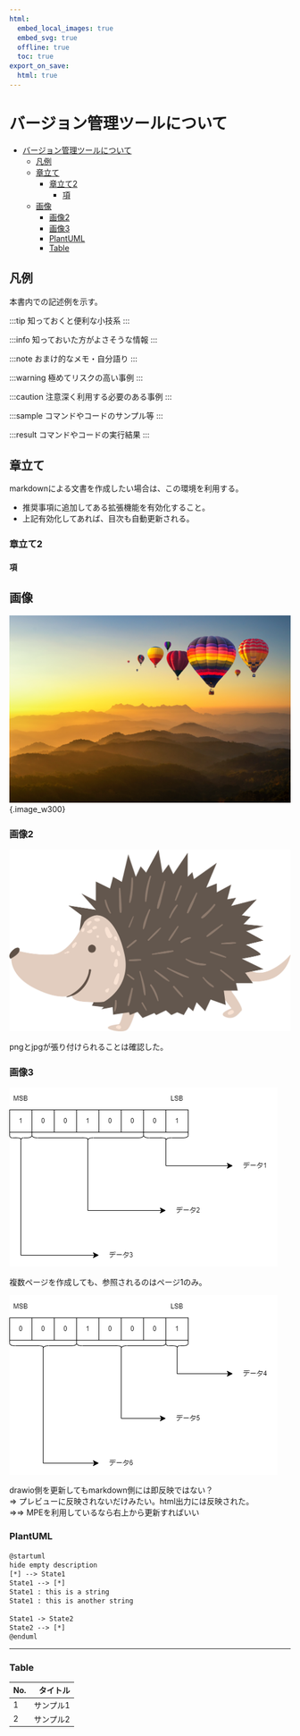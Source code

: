 ```yaml
---
html:
  embed_local_images: true
  embed_svg: true
  offline: true
  toc: true
export_on_save:
  html: true
---
```


# バージョン管理ツールについて

<!-- @import "[TOC]" {cmd="toc" depthFrom=1 depthTo=6 orderedList=false} -->

<!-- code_chunk_output -->

- [バージョン管理ツールについて](#バージョン管理ツールについて)
  - [凡例](#凡例)
  - [章立て](#章立て)
    - [章立て2](#章立て2)
      - [項](#項)
  - [画像](#画像)
    - [画像2](#画像2)
    - [画像3](#画像3)
    - [PlantUML](#plantuml)
    - [Table](#table)

<!-- /code_chunk_output -->

## 凡例

本書内での記述例を示す。

:::tip
知っておくと便利な小技系
:::

:::info
知っておいた方がよさそうな情報
:::

:::note
おまけ的なメモ・自分語り
:::

:::warning
極めてリスクの高い事例
:::

:::caution
注意深く利用する必要のある事例
:::

:::sample
コマンドやコードのサンプル等
:::

:::result
コマンドやコードの実行結果
:::

## 章立て

markdownによる文書を作成したい場合は、この環境を利用する。  

- 推奨事項に追加してある拡張機能を有効化すること。
- 上記有効化してあれば、目次も自動更新される。

### 章立て2

#### 項

## 画像

![画像jpg](./img/AdobeStock_489911657.jpeg){.image_w300}

### 画像2

![画像png](./img/AdobeStock_491863380.png)

pngとjpgが張り付けられることは確認した。

### 画像3

![drawio](./img/draw.drawio.png)

複数ページを作成しても、参照されるのはページ1のみ。

![drawio2](./img/draw2.drawio.png)

drawio側を更新してもmarkdown側には即反映ではない？  
⇒ プレビューに反映されないだけみたい。html出力には反映された。  
⇒⇒ MPEを利用しているなら右上から更新すればいい  

### PlantUML

```plantuml
@startuml
hide empty description
[*] --> State1
State1 --> [*]
State1 : this is a string
State1 : this is another string

State1 -> State2
State2 --> [*]
@enduml
```

---

### Table

| No. |  タイトル |
| --- | --------: |
| 1   | サンプル1 |
| 2   | サンプル2 |
